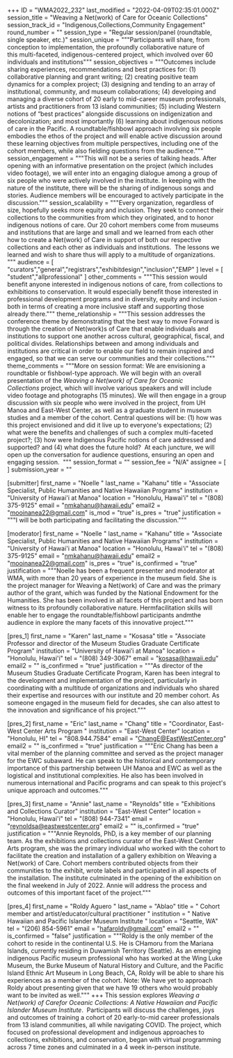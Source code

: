 +++
ID = "WMA2022_232"
last_modified = "2022-04-09T02:35:01.000Z"
session_title = "Weaving a Net(work) of Care for Oceanic Collections"
session_track_id = "Indigenous,Collections,Community Engagement"
round_number = ""
session_type = "Regular session/panel (roundtable, single speaker, etc.)"
session_unique = """Participants will share, from conception to implementation, the profoundly collaborative nature of this multi-faceted, indigenous-centered project, which involved over 60 individuals and institutions"""
session_objectives = """Outcomes include sharing experiences, recommendations and best practices for: (1) collaborative planning and grant writing; (2) creating positive team dynamics for a complex project; (3) designing and tending to an array of institutional, community, and museum collaborations; (4) developing and managing a diverse cohort of 20 early to mid-career museum professionals, artists and practitioners from 13 island communities; (5) including Western notions of “best practices” alongside discussions on indigenization and decolonization; and most importantly (6) learning about indigenous notions of care in the Pacific. A roundtable/fishbowl approach involving six people embodies the ethos of the project and will enable active discussion around these learning objectives from multiple perspectives, including one of the cohort members, while also fielding questions from the audience."""
session_engagement = """This will not be a series of talking heads. After opening with an informative presentation on the project (which includes video footage), we will enter into an engaging dialogue among a group of six people who were actively involved in the institute. In keeping with the nature of the institute, there will be the sharing of indigenous songs and stories. Audience members will be encouraged to actively participate in the discussion."""
session_scalability = """Every organization, regardless of size, hopefully seeks more equity and inclusion. They seek to connect their collections to the communities from which they originated, and to honor indigenous notions of care. Our 20 cohort members come from museums and institutions that are large and small and we learned from each other how to create a Net(work) of Care in support of both our respective collections and each other as individuals and institutions.  The lessons we learned and wish to share thus will apply to a multitude of organizations. 
"""
audience = [ "curators","general","registrars","exhibitdesign","inclusion","EMP" ]
level = [ "student","allprofessional" ]
other_comments = """This session would benefit anyone interested in indigenous notions of care, from collections to exhibitions to conservation. It would especially benefit those interested in professional development programs and in diversity, equity and inclusion - both in terms of creating a more inclusive staff and supporting those already there."""
theme_relationship = """This session addresses the conference theme by demonstrating that the best way to move Forward is through the creation of  Net(work)s of Care that enable individuals and institutions to support one another across cultural, geographical, fiscal, and political divides. Relationships between and among individuals and institutions are critical in order to enable our field to remain inspired and engaged, so that we can serve our communities and their collections."""
theme_comments = """More on session format: We are envisioning a roundtable or fishbowl-type approach. We will begin with an overall presentation of the _Weaving a Net(work) of Care for Oceanic Collections_ project, which will involve various speakers and will include video footage and photographs (15 minutes). We will then engage in a group discussion with six people who were involved in the project, from UH Manoa and East-West Center, as well as a graduate student in museum studies and a member of the cohort. Central questions will be: (1) how was this project envisioned and did it live up to everyone's expectations; (2) what were the benefits and challenges of such a complex multi-faceted project?; (3) how were Indigenous Pacific notions of care addressed and supported? and (4) what does the future hold?  At each juncture, we will open up the conversation for audience questions, ensuring an open and engaging session. 
"""
session_format = ""
session_fee = "N/A"
assignee = [  ]
submission_year = ""

[submitter]
first_name = "Noelle "
last_name = "Kahanu"
title = "Associate Specialist, Public Humanities and Native Hawaiian Programs"
institution = "University of Hawai'i at Manoa"
location = "Honolulu, Hawai'i"
tel = "(808) 375-9125"
email = "nmkahanu@hawaii.edu"
email2 = "mooinanea22@gmail.com"
is_mod = "true"
is_pres = "true"
justification = """I will be both participating and facilitating the discussion."""

[moderator]
first_name = "Noelle "
last_name = "Kahanu"
title = "Associate Specialist, Public Humanities and Native Hawaiian Programs"
institution = "University of Hawai'i at Manoa"
location = "Honolulu, Hawai'i"
tel = "(808) 375-9125"
email = "nmkahanu@hawaii.edu"
email2 = "mooinanea22@gmail.com"
is_pres = "true"
is_confirmed = "true"
justification = """Noelle has been a frequent presenter and moderator at WMA, with more than 20 years of experience in the museum field. She is the project manager for Weaving a Net(work) of Care and was the primary author of the grant, which was funded by the National Endowment for the Humanities. She has been involved in all facets of this project and has born witness to its profoundly collaborative nature. Hermfacilitation skills will enable her to engage the roundtable/fishbowl participants andmthe audience in explore the many facets of this innovative project."""

[pres_1]
first_name = "Karen"
last_name = "Kosasa"
title = "Associate Professor and director of the Museum Studies Graduate Certificate Program"
institution = "University of Hawai’i at Manoa"
location = "Honolulu, Hawai'i"
tel = "(808) 349-3067"
email = "kosasa@hawaii.edu"
email2 = ""
is_confirmed = "true"
justification = """As director of the Museum Studies Graduate Certificate Program, Karen has been integral to the development and implementation of the project, particularly in coordinating with a multitude of organizations and individuals who shared their expertise and resources with our institute and 20 member cohort. As someone engaged in the museum field for decades, she can also attest to the innovation and significance of his project."""

[pres_2]
first_name = "Eric"
last_name = "Chang"
title = "Coordinator, East-West Center Arts Program "
institution = "East-West Center"
location = "Honolulu, HI"
tel = "808.944.7584"
email = "ChangE@EastWestCenter.org"
email2 = ""
is_confirmed = "true"
justification = """Eric Chang has been a vital member of the planning committee and served as the project manager for the EWC subaward. He can speak to the historical and contemporary importance of this partnership between UH Manoa and EWC as well as the logistical and institutional complexities. He also has been involved in numerous international and Pacific programs and can speak to this project's unique approach and outcomes."""

[pres_3]
first_name = "Annie"
last_name = "Reynolds"
title = "Exhibitions and Collections Curator"
institution = "East-West Center"
location = "Honolulu, Hawai'i"
tel = "(808) 944-7341"
email = "reynoldsa@eastwestcenter.org"
email2 = ""
is_confirmed = "true"
justification = """Annie Reynolds, PhD, is a key member of our planning team. As the exhibitions and collections curator of the East-West Center Arts program, she was the primary individual who worked with the cohort to facilitate the creation and installation of a gallery exhibition on Weaving a Net(work) of Care. Cohort members contributed objects from their communities to the exhibit, wrote labels and participated in all aspects of the installation. The institute culminated in the opening of the exhibition on the final weekend in July of 2022. Annie will address the process and outcomes of this important facet of the project."""

[pres_4]
first_name = "Roldy Aguero "
last_name = "Ablao"
title = " Cohort member and artist/educator/cultural practitioner "
institution = " Native Hawaiian and Pacific Islander Museum Institute "
location = "Seattle, WA"
tel = "(206) 854-5961"
email = "hafaroldy@gmail.com"
email2 = ""
is_confirmed = "false"
justification = """Roldy is the only member of the cohort to reside in the continental U.S. He is CHamoru from the Mariana Islands, currently residing in Duwamish Territory (Seattle). As an emerging indigenous Pacific museum professional who has worked at the Wing Luke Museum, the Burke Museum of Natural History and Culture, and the Pacific Island Ethnic Art Museum in Long Beach, CA, Roldy will be able to share his experiences as a member of the cohort. Note: We have yet to approach Roldy about presenting given that we have 19 others who would probably want to be invited as well."""
+++
This session explores _Weaving a Net(work) of Carefor Oceanic Collections: A Native Hawaiian and Pacific Islander Museum Institute_.  Participants will discuss the challenges, joys and outcomes of training a cohort of 20 early-to-mid career professionals from 13 island communities, all while navigating COVID. The project, which focused on professional development and indigenous approaches to collections, exhibitions, and conservation, began with virtual programming across 7 time zones and culminated in a 4 week in-person institute.  
